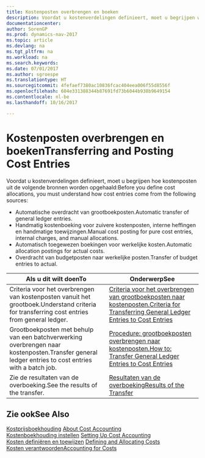 ```yaml
---
title: Kostenposten overbrengen en boeken
description: Voordat u kostenverdelingen definieert, moet u begrijpen waar kostenposten vandaankomen.
documentationcenter: 
author: SorenGP
ms.prod: dynamics-nav-2017
ms.topic: article
ms.devlang: na
ms.tgt_pltfrm: na
ms.workload: na
ms.search.keywords: 
ms.date: 07/01/2017
ms.author: sgroespe
ms.translationtype: HT
ms.sourcegitcommit: 4fefaef7380ac10836fcac404eea006f55d8556f
ms.openlocfilehash: 604e331388344b87691fd73b6044b938b9649154
ms.contentlocale: nl-be
ms.lasthandoff: 10/16/2017

---
```

# <a name="transferring-and-posting-cost-entries"></a><span data-ttu-id="7923f-103">Kostenposten overbrengen en boeken</span><span class="sxs-lookup"><span data-stu-id="7923f-103">Transferring and Posting Cost Entries</span></span>
<span data-ttu-id="7923f-104">Voordat u kostenverdelingen definieert, moet u begrijpen hoe kostenposten uit de volgende bronnen worden opgehaald:</span><span class="sxs-lookup"><span data-stu-id="7923f-104">Before you define cost allocations, you must understand how cost entries come from the following sources:</span></span>  

-   <span data-ttu-id="7923f-105">Automatische overdracht van grootboekposten.</span><span class="sxs-lookup"><span data-stu-id="7923f-105">Automatic transfer of general ledger entries.</span></span>  
-   <span data-ttu-id="7923f-106">Handmatig kostenboeking voor zuivere kostenposten, interne heffingen en handmatige toewijzingen.</span><span class="sxs-lookup"><span data-stu-id="7923f-106">Manual cost posting for pure cost entries, internal charges, and manual allocations.</span></span>  
-   <span data-ttu-id="7923f-107">Automatisch toegewezen boekingen voor werkelijke kosten.</span><span class="sxs-lookup"><span data-stu-id="7923f-107">Automatic allocation postings for actual costs.</span></span>  
-   <span data-ttu-id="7923f-108">Overdracht van budgetposten naar werkelijke posten.</span><span class="sxs-lookup"><span data-stu-id="7923f-108">Transfer of budget entries to actual.</span></span>  

|<span data-ttu-id="7923f-109">**Als u dit wilt doen**</span><span class="sxs-lookup"><span data-stu-id="7923f-109">**To**</span></span>|<span data-ttu-id="7923f-110">**Onderwerp**</span><span class="sxs-lookup"><span data-stu-id="7923f-110">**See**</span></span>|  
|------------|-------------|  
|<span data-ttu-id="7923f-111">Criteria voor het overbrengen van kostenposten vanuit het grootboek.</span><span class="sxs-lookup"><span data-stu-id="7923f-111">Understand criteria for transferring cost entries from general ledger.</span></span>|[<span data-ttu-id="7923f-112">Criteria voor het overbrengen van grootboekposten naar kostenposten.</span><span class="sxs-lookup"><span data-stu-id="7923f-112">Criteria for Transferring General Ledger Entries to Cost Entries</span></span>](finance-criteria-for-transferring-general-ledger-entries-to-cost-entries.md)|  
|<span data-ttu-id="7923f-113">Grootboekposten met behulp van een batchverwerking overbrengen naar kostenposten.</span><span class="sxs-lookup"><span data-stu-id="7923f-113">Transfer general ledger entries to cost entries with a batch job.</span></span>|[<span data-ttu-id="7923f-114">Procedure: grootboekposten overbrengen naar kostenposten.</span><span class="sxs-lookup"><span data-stu-id="7923f-114">How to: Transfer General Ledger Entries to Cost Entries</span></span>](finance-how-to-transfer-general-ledger-entries-to-cost-entries.md)|  
|<span data-ttu-id="7923f-115">Zie de resultaten van de overboeking.</span><span class="sxs-lookup"><span data-stu-id="7923f-115">See the results of the transfer.</span></span>|[<span data-ttu-id="7923f-116">Resultaten van de overboeking</span><span class="sxs-lookup"><span data-stu-id="7923f-116">Results of the Transfer</span></span>](finance-results-of-the-transfer.md)|  

## <a name="see-also"></a><span data-ttu-id="7923f-117">Zie ook</span><span class="sxs-lookup"><span data-stu-id="7923f-117">See Also</span></span>  
 <span data-ttu-id="7923f-118">[Kostprijsboekhouding](finance-about-cost-accounting.md) </span><span class="sxs-lookup"><span data-stu-id="7923f-118">[About Cost Accounting](finance-about-cost-accounting.md) </span></span>  
 <span data-ttu-id="7923f-119">[Kostenboekhouding instellen](finance-set-up-cost-accounting.md) </span><span class="sxs-lookup"><span data-stu-id="7923f-119">[Setting Up Cost Accounting](finance-set-up-cost-accounting.md) </span></span>  
 <span data-ttu-id="7923f-120">[Kosten definiëren en toewijzen](finance-define-and-allocate-costs.md) </span><span class="sxs-lookup"><span data-stu-id="7923f-120">[Defining and Allocating Costs](finance-define-and-allocate-costs.md) </span></span>  
 [<span data-ttu-id="7923f-121">Kosten verantwoorden</span><span class="sxs-lookup"><span data-stu-id="7923f-121">Accounting for Costs</span></span>](finance-manage-cost-accounting.md)

